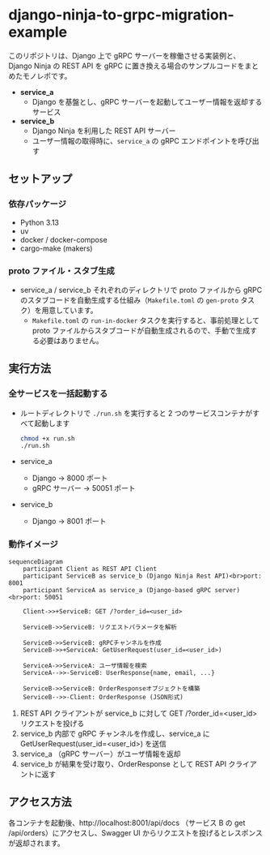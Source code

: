 # django-ninja-to-grpc-migration-example

このリポジトリは、Django 上で gRPC サーバーを稼働させる実装例と、Django Ninja の REST API を gRPC に置き換える場合のサンプルコードをまとめたモノレポです。

- **service_a**
  - Django を基盤とし、gRPC サーバーを起動してユーザー情報を返却するサービス
- **service_b**
  - Django Ninja を利用した REST API サーバー
  - ユーザー情報の取得時に、`service_a` の gRPC エンドポイントを呼び出す

## セットアップ

### 依存パッケージ

- Python 3.13
- uv
- docker / docker-compose
- cargo-make (makers)

### proto ファイル・スタブ生成

- service_a / service_b それぞれのディレクトリで proto ファイルから gRPC のスタブコードを自動生成する仕組み（`Makefile.toml` の `gen-proto` タスク）を用意しています。
  - `Makefile.toml` の `run-in-docker` タスクを実行すると、事前処理として proto ファイルからスタブコードが自動生成されるので、手動で生成する必要はありません。

## 実行方法

### 全サービスを一括起動する

- ルートディレクトリで `./run.sh` を実行すると 2 つのサービスコンテナがすべて起動します

  ```bash
  chmod +x run.sh
  ./run.sh
  ```

- service_a
  - Django -> 8000 ポート
  - gRPC サーバー -> 50051 ポート
- service_b
  - Django -> 8001 ポート

### 動作イメージ

```mermaid
sequenceDiagram
    participant Client as REST API Client
    participant ServiceB as service_b (Django Ninja Rest API)<br>port: 8001
    participant ServiceA as service_a (Django-based gRPC server)<br>port: 50051

    Client->>+ServiceB: GET /?order_id=<user_id>

    ServiceB->>ServiceB: リクエストパラメータを解析

    ServiceB->>ServiceB: gRPCチャンネルを作成
    ServiceB->>+ServiceA: GetUserRequest(user_id=<user_id>)

    ServiceA->>ServiceA: ユーザ情報を検索
    ServiceA-->>-ServiceB: UserResponse{name, email, ...}

    ServiceB->>ServiceB: OrderResponseオブジェクトを構築
    ServiceB-->>-Client: OrderResponse (JSON形式)

```

1. REST API クライアントが service_b に対して GET /?order_id=<user_id> リクエストを投げる
2. service_b 内部で gRPC チャンネルを作成し、service_a に GetUserRequest(user_id=<user_id>) を送信
3. service_a （gRPC サーバー）がユーザ情報を返却
4. service_b が結果を受け取り、OrderResponse として REST API クライアントに返す

## アクセス方法

各コンテナを起動後、http://localhost:8001/api/docs （サービス B の get /api/orders）にアクセスし、Swagger UI からリクエストを投げるとレスポンスが返却されます。
